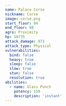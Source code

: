 ```yaml
---
name: Palace Corse
nickname: Corse
image: corse.png
start_floor: 94
end_floor: 98
agro: Proximity
hp: 10735
attack_damage: 873
attack_type: Physical
vulnerabilities:
  bind: false
  heavy: true
  sleep: false
  slow: true
  stun: false
  resolution: true
abilities:
  - name: Glass Punch
    potency: 150
    description: 'instant'
---
```

